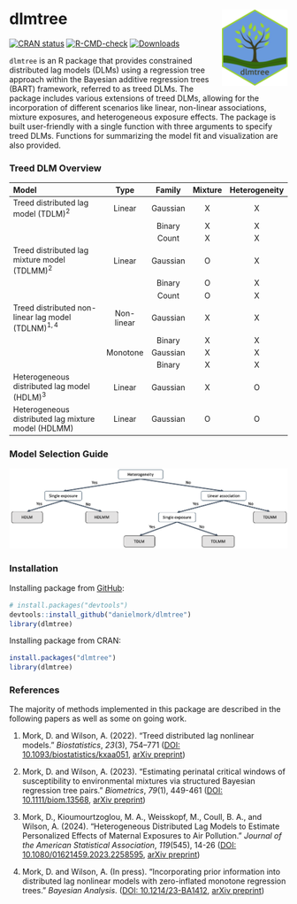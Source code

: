 
<!-- README.md is generated from README.Rmd. Please edit that file -->

# dlmtree <a href="https://anderwilson.github.io/bdlim/"><img src="man/figures/logo.png" align="right" height="138" /></a>

<!-- badges: start -->

[![CRAN
status](https://www.r-pkg.org/badges/version/dlmtree)](https://CRAN.R-project.org/package=dlmtree)
[![R-CMD-check](https://github.com/danielmork/dlmtree/actions/workflows/R-CMD-check.yaml/badge.svg)](https://github.com/danielmork/dlmtree/actions/workflows/R-CMD-check.yaml)
[![Downloads](https://cranlogs.r-pkg.org/badges/dlmtree)](https://cran.rstudio.com/package=dlmtree)
<!-- badges: end -->

`dlmtree` is an R package that provides constrained distributed lag
models (DLMs) using a regression tree approach within the Bayesian
additive regression trees (BART) framework, referred to as treed DLMs.
The package includes various extensions of treed DLMs, allowing for the
incorporation of different scenarios like linear, non-linear
associations, mixture exposures, and heterogeneous exposure effects. The
package is built user-friendly with a single function with three
arguments to specify treed DLMs. Functions for summarizing the model fit
and visualization are also provided.

### Treed DLM Overview

| Model                                                  |    Type    |  Family  | Mixture | Heterogeneity |
|:-------------------------------------------------------|:----------:|:--------:|:-------:|:-------------:|
| Treed distributed lag model (TDLM)$^2$                 |   Linear   | Gaussian |    X    |       X       |
|                                                        |            |  Binary  |    X    |       X       |
|                                                        |            |  Count   |    X    |       X       |
| Treed distributed lag mixture model (TDLMM)$^2$        |   Linear   | Gaussian |    O    |       X       |
|                                                        |            |  Binary  |    O    |       X       |
|                                                        |            |  Count   |    O    |       X       |
| Treed distributed non-linear lag model (TDLNM)$^{1,4}$ | Non-linear | Gaussian |    X    |       X       |
|                                                        |            |  Binary  |    X    |       X       |
|                                                        |  Monotone  | Gaussian |    X    |       X       |
|                                                        |            |  Binary  |    X    |       X       |
| Heterogeneous distributed lag model (HDLM)$^3$         |   Linear   | Gaussian |    X    |       O       |
| Heterogeneous distributed lag mixture model (HDLMM)    |   Linear   | Gaussian |    O    |       O       |

### Model Selection Guide

![](man/figures/decisiontree.png)

### Installation

Installing package from [GitHub](https://github.com/):

``` r
# install.packages("devtools")
devtools::install_github("danielmork/dlmtree")
library(dlmtree)
```

Installing package from CRAN:

``` r
install.packages("dlmtree")
library(dlmtree)
```

### References

The majority of methods implemented in this package are described in the
following papers as well as some on going work.

1.  Mork, D. and Wilson, A. (2022). “Treed distributed lag nonlinear
    models.” *Biostatistics*, *23*(3), 754–771 ([DOI:
    10.1093/biostatistics/kxaa051](https://doi.org/10.1093/biostatistics/kxaa051),
    [arXiv preprint](https://arxiv.org/abs/2010.06147))

2.  Mork, D. and Wilson, A. (2023). “Estimating perinatal critical
    windows of susceptibility to environmental mixtures via structured
    Bayesian regression tree pairs.” *Biometrics*, *79*(1), 449-461
    ([DOI: 10.1111/biom.13568](https://doi.org/10.1111/biom.13568),
    [arXiv preprint](https://arxiv.org/abs/2102.09071))

3.  Mork, D., Kioumourtzoglou, M. A., Weisskopf, M., Coull, B. A., and
    Wilson, A. (2024). “Heterogeneous Distributed Lag Models to Estimate
    Personalized Effects of Maternal Exposures to Air Pollution.”
    *Journal of the American Statistical Association*, *119*(545), 14-26
    ([DOI:
    10.1080/01621459.2023.2258595](https://doi.org/10.1080/01621459.2023.2258595),
    [arXiv preprint](https://arxiv.org/abs/2109.13763))

4.  Mork, D. and Wilson, A. (In press). “Incorporating prior information
    into distributed lag nonlinear models with zero-inflated monotone
    regression trees.” *Bayesian Analysis*. ([DOI:
    10.1214/23-BA1412](https://doi.org/10.1214/23-BA1412), [arXiv
    preprint](https://arxiv.org/abs/2301.12937))
